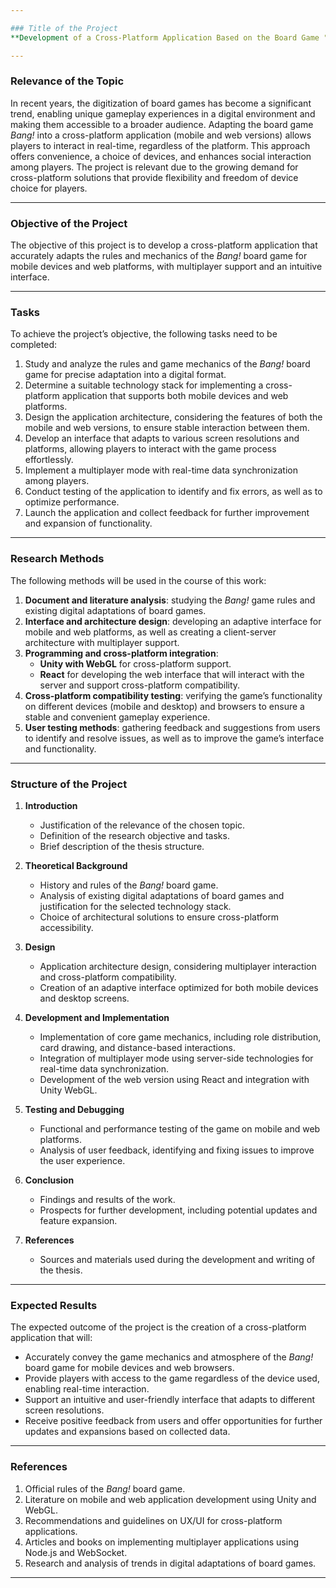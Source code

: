 ```yaml
---

### Title of the Project
**Development of a Cross-Platform Application Based on the Board Game "Bang!" for Mobile and Web Platforms with Multiplayer Support**

---
```


### Relevance of the Topic
In recent years, the digitization of board games has become a significant trend, enabling unique gameplay experiences in a digital environment and making them accessible to a broader audience. Adapting the board game *Bang!* into a cross-platform application (mobile and web versions) allows players to interact in real-time, regardless of the platform. This approach offers convenience, a choice of devices, and enhances social interaction among players. The project is relevant due to the growing demand for cross-platform solutions that provide flexibility and freedom of device choice for players.

---

### Objective of the Project
The objective of this project is to develop a cross-platform application that accurately adapts the rules and mechanics of the *Bang!* board game for mobile devices and web platforms, with multiplayer support and an intuitive interface.

---

### Tasks
To achieve the project’s objective, the following tasks need to be completed:

1. Study and analyze the rules and game mechanics of the *Bang!* board game for precise adaptation into a digital format.
2. Determine a suitable technology stack for implementing a cross-platform application that supports both mobile devices and web platforms.
3. Design the application architecture, considering the features of both the mobile and web versions, to ensure stable interaction between them.
4. Develop an interface that adapts to various screen resolutions and platforms, allowing players to interact with the game process effortlessly.
5. Implement a multiplayer mode with real-time data synchronization among players.
6. Conduct testing of the application to identify and fix errors, as well as to optimize performance.
7. Launch the application and collect feedback for further improvement and expansion of functionality.

---

### Research Methods
The following methods will be used in the course of this work:

1. **Document and literature analysis**: studying the *Bang!* game rules and existing digital adaptations of board games.
2. **Interface and architecture design**: developing an adaptive interface for mobile and web platforms, as well as creating a client-server architecture with multiplayer support.
3. **Programming and cross-platform integration**:
   - **Unity with WebGL** for cross-platform support.
   - **React** for developing the web interface that will interact with the server and support cross-platform compatibility.
4. **Cross-platform compatibility testing**: verifying the game’s functionality on different devices (mobile and desktop) and browsers to ensure a stable and convenient gameplay experience.
5. **User testing methods**: gathering feedback and suggestions from users to identify and resolve issues, as well as to improve the game’s interface and functionality.

---

### Structure of the Project

1. **Introduction**
   - Justification of the relevance of the chosen topic.
   - Definition of the research objective and tasks.
   - Brief description of the thesis structure.

2. **Theoretical Background**
   - History and rules of the *Bang!* board game.
   - Analysis of existing digital adaptations of board games and justification for the selected technology stack.
   - Choice of architectural solutions to ensure cross-platform accessibility.

3. **Design**
   - Application architecture design, considering multiplayer interaction and cross-platform compatibility.
   - Creation of an adaptive interface optimized for both mobile devices and desktop screens.

4. **Development and Implementation**
   - Implementation of core game mechanics, including role distribution, card drawing, and distance-based interactions.
   - Integration of multiplayer mode using server-side technologies for real-time data synchronization.
   - Development of the web version using React and integration with Unity WebGL.

5. **Testing and Debugging**
   - Functional and performance testing of the game on mobile and web platforms.
   - Analysis of user feedback, identifying and fixing issues to improve the user experience.

6. **Conclusion**
   - Findings and results of the work.
   - Prospects for further development, including potential updates and feature expansion.

7. **References**
   - Sources and materials used during the development and writing of the thesis.

---

### Expected Results
The expected outcome of the project is the creation of a cross-platform application that will:
- Accurately convey the game mechanics and atmosphere of the *Bang!* board game for mobile devices and web browsers.
- Provide players with access to the game regardless of the device used, enabling real-time interaction.
- Support an intuitive and user-friendly interface that adapts to different screen resolutions.
- Receive positive feedback from users and offer opportunities for further updates and expansions based on collected data.

---

### References
1. Official rules of the *Bang!* board game.
2. Literature on mobile and web application development using Unity and WebGL.
3. Recommendations and guidelines on UX/UI for cross-platform applications.
4. Articles and books on implementing multiplayer applications using Node.js and WebSocket.
5. Research and analysis of trends in digital adaptations of board games.

---
